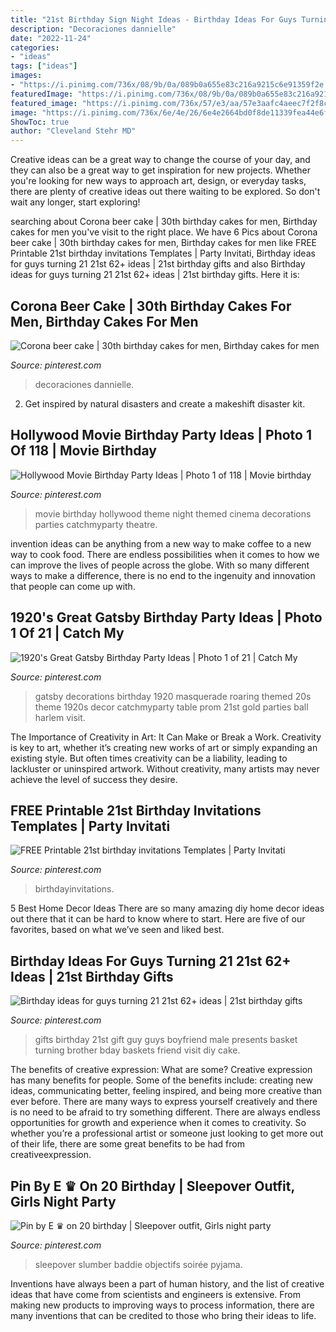```yaml
---
title: "21st Birthday Sign Night Ideas - Birthday Ideas For Guys Turning 21 21st 62+ Ideas"
description: "Decoraciones dannielle"
date: "2022-11-24"
categories:
- "ideas"
tags: ["ideas"]
images:
- "https://i.pinimg.com/736x/08/9b/0a/089b0a655e83c216a9215c6e91359f2e.jpg"
featuredImage: "https://i.pinimg.com/736x/08/9b/0a/089b0a655e83c216a9215c6e91359f2e.jpg"
featured_image: "https://i.pinimg.com/736x/57/e3/aa/57e3aafc4aeec7f2f8c53ae9b8bfe47e.jpg"
image: "https://i.pinimg.com/736x/6e/4e/26/6e4e2664bd0f8de11339fea44e6ff6ef.jpg"
ShowToc: true
author: "Cleveland Stehr MD"
---
```



Creative ideas can be a great way to change the course of your day, and they can also be a great way to get inspiration for new projects. Whether you're looking for new ways to approach art, design, or everyday tasks, there are plenty of creative ideas out there waiting to be explored. So don't wait any longer, start exploring!

	

		
searching about Corona beer cake | 30th birthday cakes for men, Birthday cakes for men you've visit to the right place. We have 6 Pics about Corona beer cake | 30th birthday cakes for men, Birthday cakes for men like FREE Printable 21st birthday invitations Templates | Party Invitati, Birthday ideas for guys turning 21 21st 62+ ideas | 21st birthday gifts and also Birthday ideas for guys turning 21 21st 62+ ideas | 21st birthday gifts. Here it is:
		
    
## Corona Beer Cake | 30th Birthday Cakes For Men, Birthday Cakes For Men

<img loading=lazy src="https://i.pinimg.com/736x/57/e3/aa/57e3aafc4aeec7f2f8c53ae9b8bfe47e.jpg" onerror="this.onerror=null;this.src='https://tse1.mm.bing.net/th?id=OIP.xYFtAPeVriCPpwlduzfBJAHaJ3&amp;pid=15.1';" alt="Corona beer cake | 30th birthday cakes for men, Birthday cakes for men">

_Source: pinterest.com_

>decoraciones dannielle. 

	

2. Get inspired by natural disasters and create a makeshift disaster kit.

    
## Hollywood Movie Birthday Party Ideas | Photo 1 Of 118 | Movie Birthday

<img loading=lazy src="https://i.pinimg.com/736x/f3/ec/2c/f3ec2cbbeb305d02f352bafaa5d48be4.jpg" onerror="this.onerror=null;this.src='https://tse2.mm.bing.net/th?id=OIP.AZmi3rW4VdGy_K7xxC3fgQHaLG&amp;pid=15.1';" alt="Hollywood Movie Birthday Party Ideas | Photo 1 of 118 | Movie birthday">

_Source: pinterest.com_

>movie birthday hollywood theme night themed cinema decorations parties catchmyparty theatre. 

	

invention ideas can be anything from a new way to make coffee to a new way to cook food. There are endless possibilities when it comes to how we can improve the lives of people across the globe. With so many different ways to make a difference, there is no end to the ingenuity and innovation that people can come up with.

    
## 1920&#039;s Great Gatsby Birthday Party Ideas | Photo 1 Of 21 | Catch My

<img loading=lazy src="https://i.pinimg.com/736x/08/9b/0a/089b0a655e83c216a9215c6e91359f2e.jpg" onerror="this.onerror=null;this.src='https://tse3.mm.bing.net/th?id=OIP.UFLaCX6WwXoDs1OgiF_x4AHaLG&amp;pid=15.1';" alt="1920&#039;s Great Gatsby Birthday Party Ideas | Photo 1 of 21 | Catch My">

_Source: pinterest.com_

>gatsby decorations birthday 1920 masquerade roaring themed 20s theme 1920s decor catchmyparty table prom 21st gold parties ball harlem visit. 

	

The Importance of Creativity in Art: It Can Make or Break a Work.
Creativity is key to art, whether it’s creating new works of art or simply expanding an existing style. But often times creativity can be a liability, leading to lackluster or uninspired artwork. Without creativity, many artists may never achieve the level of success they desire.

    
## FREE Printable 21st Birthday Invitations Templates | Party Invitati

<img loading=lazy src="https://i.pinimg.com/736x/8f/e4/d2/8fe4d24afae70a6507e232982f742bc9.jpg" onerror="this.onerror=null;this.src='https://tse4.mm.bing.net/th?id=OIP.5NASvWMwm8Coh9z5Bfs6AwHaKW&amp;pid=15.1';" alt="FREE Printable 21st birthday invitations Templates | Party Invitati">

_Source: pinterest.com_

>birthdayinvitations. 

	

5 Best Home Decor Ideas
There are so many amazing diy home decor ideas out there that it can be hard to know where to start. Here are five of our favorites, based on what we’ve seen and liked best.

    
## Birthday Ideas For Guys Turning 21 21st 62+ Ideas | 21st Birthday Gifts

<img loading=lazy src="https://i.pinimg.com/736x/15/91/d9/1591d918848bebecf52ff610c88fbe20.jpg" onerror="this.onerror=null;this.src='https://tse2.mm.bing.net/th?id=OIP.kFZZACn-QNgrML5cGsUIAgAAAA&amp;pid=15.1';" alt="Birthday ideas for guys turning 21 21st 62+ ideas | 21st birthday gifts">

_Source: pinterest.com_

>gifts birthday 21st gift guy guys boyfriend male presents basket turning brother bday baskets friend visit diy cake. 

	

The benefits of creative expression: What are some?
Creative expression has many benefits for people. Some of the benefits include: creating new ideas, communicating better, feeling inspired, and being more creative than ever before. There are many ways to express yourself creatively and there is no need to be afraid to try something different. There are always endless opportunities for growth and experience when it comes to creativity. So whether you’re a professional artist or someone just looking to get more out of their life, there are some great benefits to be had from creativeexpression.

    
## Pin By E ♛ On 20 Birthday | Sleepover Outfit, Girls Night Party

<img loading=lazy src="https://i.pinimg.com/736x/6e/4e/26/6e4e2664bd0f8de11339fea44e6ff6ef.jpg" onerror="this.onerror=null;this.src='https://tse3.mm.bing.net/th?id=OIP.2WcLLm8o0G5yBH02g5cmKwHaL0&amp;pid=15.1';" alt="Pin by E ♛ on 20 birthday | Sleepover outfit, Girls night party">

_Source: pinterest.com_

>sleepover slumber baddie objectifs soirée pyjama. 

	

Inventions have always been a part of human history, and the list of creative ideas that have come from scientists and engineers is extensive. From making new products to improving ways to process information, there are many inventions that can be credited to those who bring their ideas to life.

